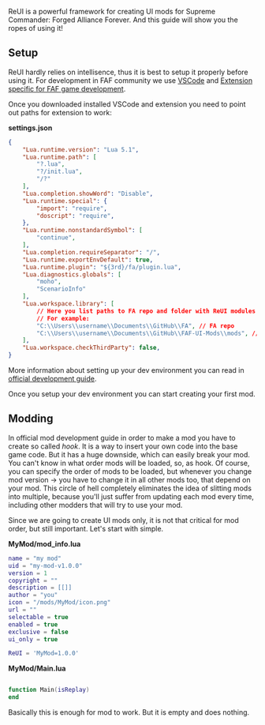 ReUI is a powerful framework for creating UI mods for Supreme Commander: Forged Alliance Forever. And this guide will show you the ropes of using it!

## Setup

ReUI hardly relies on intellisence, thus it is best to setup it properly before using it.
For development in FAF community we use [VSCode](https://code.visualstudio.com/)
and [Extension specific for FAF game development](https://github.com/FAForever/fa-lua-vscode-extension/releases).

Once you downloaded installed VSCode and extension you need to point out paths for extension to work:

**settings.json**
```json
{
    "Lua.runtime.version": "Lua 5.1",
    "Lua.runtime.path": [
        "?.lua",
        "?/init.lua",
        "/?"
    ],
    "Lua.completion.showWord": "Disable",
    "Lua.runtime.special": {
        "import": "require",
        "doscript": "require",
    },
    "Lua.runtime.nonstandardSymbol": [
        "continue",
    ],
    "Lua.completion.requireSeparator": "/",
    "Lua.runtime.exportEnvDefault": true,
    "Lua.runtime.plugin": "${3rd}/fa/plugin.lua",
    "Lua.diagnostics.globals": [
        "moho",
        "ScenarioInfo"
    ],
    "Lua.workspace.library": [
        // Here you list paths to FA repo and folder with ReUI modules
        // For example:
        "C:\\Users\\username\\Documents\\GitHub\\FA", // FA repo
        "C:\\Users\\username\\Documents\\GitHub\\FAF-UI-Mods\\mods", // ReUI modules
    ],
    "Lua.workspace.checkThirdParty": false,
}
```

More information about setting up your dev environment you can read in [official development guide](https://github.com/FAForever/fa/blob/develop/.github/DEVELOPMENT.md).

Once you setup your dev environment you can start creating your first mod.

## Modding

In official mod development guide in order to make a mod you have to create so called *hook*. It is a way to insert your own code into the base game code. But it has a huge downside, which can easily break your mod. You can't know in what order mods will be loaded, so, as hook. Of course, you can specify the order of mods to be loaded, but whenever you change mod version -> you have to change it in all other mods too, that depend on your mod. This circle of hell completely eliminates the idea of slitting mods into multiple, because you'll just suffer from updating each mod every time, including other modders that will try to use your mod.

Since we are going to create UI mods only, it is not that critical for mod order, but still important. Let's start with simple.

**MyMod/mod_info.lua**

```lua
name = "my mod"
uid = "my-mod-v1.0.0"
version = 1
copyright = ""
description = [[]]
author = "you"
icon = "/mods/MyMod/icon.png"
url = ""
selectable = true
enabled = true
exclusive = false
ui_only = true

ReUI = 'MyMod=1.0.0'
```

**MyMod/Main.lua**

```lua

function Main(isReplay)
end

```

Basically this is enough for mod to work. But it is empty and does nothing.

